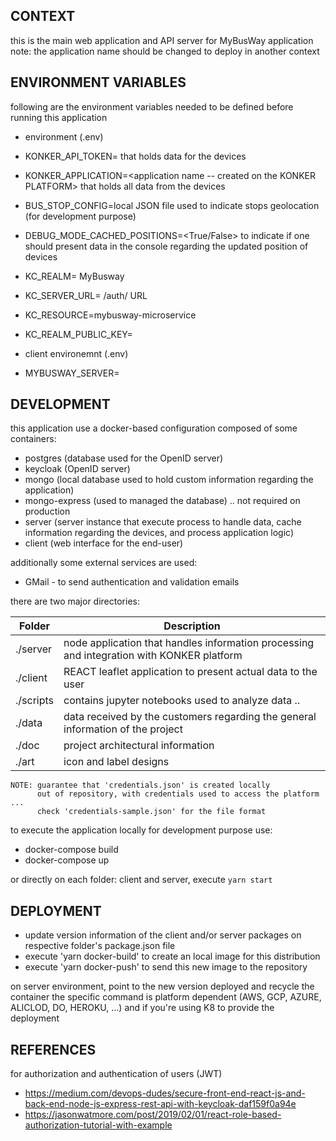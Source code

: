 ## CONTEXT 

this is the main web application and API server for MyBusWay application 
note: the application name should be changed to deploy in another context 

## ENVIRONMENT VARIABLES 

following are the environment variables needed to be defined before running this application

- environment (.env)

 - KONKER_API_TOKEN=<has the KONKER PLATFORM API TOKEN> that holds data for the devices
 - KONKER_APPLICATION=<application name -- created on the KONKER PLATFORM> that holds all data from the devices
 - BUS_STOP_CONFIG=local JSON file used to indicate stops geolocation (for development purpose)
 - DEBUG_MODE_CACHED_POSITIONS=<True/False> to indicate if one should present data in the console regarding the updated position of devices

 - KC_REALM= MyBusway
 - KC_SERVER_URL= <keycloack-server>/auth/ URL 
 - KC_RESOURCE=mybusway-microservice
 - KC_REALM_PUBLIC_KEY=<public key for this application>

- client environemnt (.env)

 - MYBUSWAY_SERVER=<http address where to find the server application running>

## DEVELOPMENT 

this application use a docker-based configuration composed of some containers:

* postgres (database used for the OpenID server)
* keycloak (OpenID server) 
* mongo (local database used to hold custom information regarding the application)
* mongo-express (used to managed the database) .. not required on production 
* server (server instance that execute process to handle data, cache information regarding the devices, and process application logic) 
* client (web interface for the end-user)

additionally some external services are used:

* GMail - to send authentication and validation emails

there are two major directories:

Folder  | Description
------- | ------------
./server | node application that handles information processing and integration with KONKER platform
./client | REACT leaflet application to present actual data to the user
./scripts | contains jupyter notebooks used to analyze data ..             
./data | data received by the customers regarding the general information of the project
./doc | project architectural information
./art | icon and label designs

```
NOTE: guarantee that 'credentials.json' is created locally 
      out of repository, with credentials used to access the platform ... 
      check 'credentials-sample.json' for the file format
```

to execute the application locally for development purpose use:

- docker-compose build
- docker-compose up 

or directly on each folder: client and server, execute `yarn start`


## DEPLOYMENT 

* update version information of the client and/or server packages on respective folder's package.json file
* execute 'yarn docker-build' to create an local image for this distribution 
* execute 'yarn docker-push' to send this new image to the repository 

on server environment, point to the new version deployed and recycle the container 
the specific command is platform dependent (AWS, GCP, AZURE, ALICLOD, DO, HEROKU, ...) and if you're using K8 
to provide the deployment 


## REFERENCES 

for authorization and authentication of users (JWT)

 * https://medium.com/devops-dudes/secure-front-end-react-js-and-back-end-node-js-express-rest-api-with-keycloak-daf159f0a94e
 * https://jasonwatmore.com/post/2019/02/01/react-role-based-authorization-tutorial-with-example
